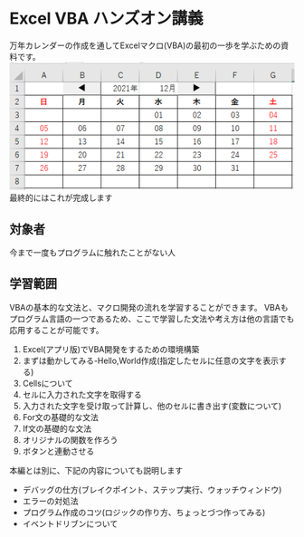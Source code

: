 # Excel VBA ハンズオン講義

万年カレンダーの作成を通してExcelマクロ(VBA)の最初の一歩を学ぶための資料です。
![](images/README/README20211712-103622.png)
最終的にはこれが完成します

## 対象者

今まで一度もプログラムに触れたことがない人

## 学習範囲

VBAの基本的な文法と、マクロ開発の流れを学習することができます。
VBAもプログラム言語の一つであるため、ここで学習した文法や考え方は他の言語でも応用することが可能です。

1. Excel(アプリ版)でVBA開発をするための環境構築
2. まずは動かしてみる-Hello,World作成(指定したセルに任意の文字を表示する)
3. Cellsについて
4. セルに入力された文字を取得する
5. 入力された文字を受け取って計算し、他のセルに書き出す(変数について)
6. For文の基礎的な文法
7. If文の基礎的な文法
8. オリジナルの関数を作ろう
9. ボタンと連動させる

本編とは別に、下記の内容についても説明します

- デバッグの仕方(ブレイクポイント、ステップ実行、ウォッチウィンドウ)
- エラーの対処法
- プログラム作成のコツ(ロジックの作り方、ちょっとづつ作ってみる)
- イベントドリブンについて